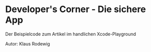 
# Developer's Corner - Die sichere App

Der Beispielcode zum Artikel im handlichen Xcode-Playground

Autor: Klaus Rodewig